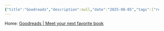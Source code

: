 ```yaml
---
{"title":"Goodreads","description":null,"date":"2025-08-05","tags":["reading","tracking","metrics"],"dg-publish":true,"created":"2025-08-05 17:01:34","updated":"2025-08-05T17:01:51-04:00","permalink":"/reference/2025/goodreads/","dgPassFrontmatter":true}
---
```


Home: [Goodreads \| Meet your next favorite book](https://www.goodreads.com/)